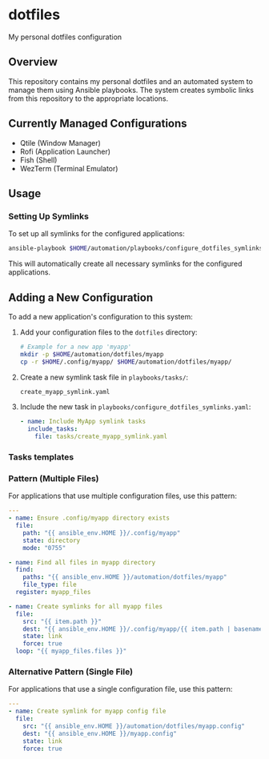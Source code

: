 # dotfiles
My personal dotfiles configuration

## Overview
This repository contains my personal dotfiles and an automated system to manage them using Ansible playbooks. 
The system creates symbolic links from this repository to the appropriate locations. 

## Currently Managed Configurations
- Qtile (Window Manager)
- Rofi (Application Launcher)
- Fish (Shell)
- WezTerm (Terminal Emulator)

## Usage

### Setting Up Symlinks
To set up all symlinks for the configured applications:

```bash
ansible-playbook $HOME/automation/playbooks/configure_dotfiles_symlinks.yaml
```

This will automatically create all necessary symlinks for the configured applications.

## Adding a New Configuration

To add a new application's configuration to this system:

1. Add your configuration files to the `dotfiles` directory:
   ```bash
   # Example for a new app 'myapp'
   mkdir -p $HOME/automation/dotfiles/myapp
   cp -r $HOME/.config/myapp/ $HOME/automation/dotfiles/myapp/
   ```

2. Create a new symlink task file in `playbooks/tasks/`:
   ```bash
   create_myapp_symlink.yaml
   ```

3. Include the new task in `playbooks/configure_dotfiles_symlinks.yaml`:
   ```yaml
   - name: Include MyApp symlink tasks
     include_tasks:
       file: tasks/create_myapp_symlink.yaml
   ```

### Tasks templates

### Pattern (Multiple Files)

For applications that use multiple configuration files, use this pattern:

```yaml
---
- name: Ensure .config/myapp directory exists
  file:
    path: "{{ ansible_env.HOME }}/.config/myapp"
    state: directory
    mode: "0755"

- name: Find all files in myapp directory
  find:
    paths: "{{ ansible_env.HOME }}/automation/dotfiles/myapp"
    file_type: file
  register: myapp_files

- name: Create symlinks for all myapp files
  file:
    src: "{{ item.path }}"
    dest: "{{ ansible_env.HOME }}/.config/myapp/{{ item.path | basename }}"
    state: link
    force: true
  loop: "{{ myapp_files.files }}"

```

### Alternative Pattern (Single File)

For applications that use a single configuration file, use this pattern:

```yaml
---
- name: Create symlink for myapp config file
  file:
    src: "{{ ansible_env.HOME }}/automation/dotfiles/myapp.config"
    dest: "{{ ansible_env.HOME }}/myapp.config"
    state: link
    force: true
```
